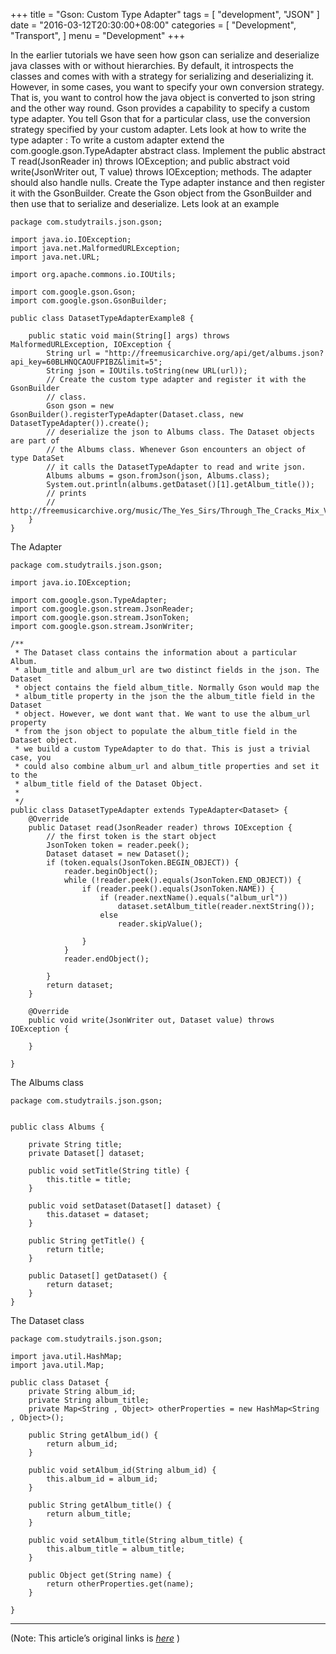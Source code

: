 
+++
title = "Gson: Custom Type Adapter"
tags = [
    "development",
    "JSON"
]
date = "2016-03-12T20:30:00+08:00"
categories = [
    "Development",
    "Transport",
]
menu = "Development"
+++

In the earlier tutorials we have seen how gson can serialize and deserialize java classes with or without hierarchies. By default, it introspects the classes and comes with with a strategy for serializing and deserializing it. However, in some cases, you want to specify your own conversion strategy. That is, you want to control how the java object is converted to json string and the other way round. Gson provides a capability to specify a custom type adapter. You tell Gson that for a particular class, use the conversion strategy specified by your custom adapter. Lets look at how to write the type adapter :
To write a custom adapter extend the com.google.gson.TypeAdapter abstract class. Implement the public abstract T read(JsonReader in) throws IOException; and public abstract void write(JsonWriter out, T value) throws IOException; methods. The adapter should also handle nulls. Create the Type adapter instance and then register it with the GsonBuilder. Create the Gson object from the GsonBuilder and then use that to serialize and deserialize. Lets look at an example
```
package com.studytrails.json.gson;

import java.io.IOException;
import java.net.MalformedURLException;
import java.net.URL;

import org.apache.commons.io.IOUtils;

import com.google.gson.Gson;
import com.google.gson.GsonBuilder;

public class DatasetTypeAdapterExample8 {

	public static void main(String[] args) throws MalformedURLException, IOException {
		String url = "http://freemusicarchive.org/api/get/albums.json?api_key=60BLHNQCAOUFPIBZ&limit=5";
		String json = IOUtils.toString(new URL(url));
		// Create the custom type adapter and register it with the GsonBuilder
		// class.
		Gson gson = new GsonBuilder().registerTypeAdapter(Dataset.class, new DatasetTypeAdapter()).create();
		// deserialize the json to Albums class. The Dataset objects are part of
		// the Albums class. Whenever Gson encounters an object of type DataSet
		// it calls the DatasetTypeAdapter to read and write json.
		Albums albums = gson.fromJson(json, Albums.class);
		System.out.println(albums.getDataset()[1].getAlbum_title());
		// prints
		// http://freemusicarchive.org/music/The_Yes_Sirs/Through_The_Cracks_Mix_Vol_1/
	}
}
```
<!--more-->
The Adapter
```
package com.studytrails.json.gson;

import java.io.IOException;

import com.google.gson.TypeAdapter;
import com.google.gson.stream.JsonReader;
import com.google.gson.stream.JsonToken;
import com.google.gson.stream.JsonWriter;

/**
 * The Dataset class contains the information about a particular Album.
 * album_title and album_url are two distinct fields in the json. The Dataset
 * object contains the field album_title. Normally Gson would map the
 * album_title property in the json the the album_title field in the Dataset
 * object. However, we dont want that. We want to use the album_url property
 * from the json object to populate the album_title field in the Dataset object.
 * we build a custom TypeAdapter to do that. This is just a trivial case, you
 * could also combine album_url and album_title properties and set it to the
 * album_title field of the Dataset Object.
 *
 */
public class DatasetTypeAdapter extends TypeAdapter<Dataset> {
	@Override
	public Dataset read(JsonReader reader) throws IOException {
		// the first token is the start object
		JsonToken token = reader.peek();
		Dataset dataset = new Dataset();
		if (token.equals(JsonToken.BEGIN_OBJECT)) {
			reader.beginObject();
			while (!reader.peek().equals(JsonToken.END_OBJECT)) {
				if (reader.peek().equals(JsonToken.NAME)) {
					if (reader.nextName().equals("album_url"))
						dataset.setAlbum_title(reader.nextString());
					else
						reader.skipValue();

				}
			}
			reader.endObject();

		}
		return dataset;
	}

	@Override
	public void write(JsonWriter out, Dataset value) throws IOException {

	}

}
```
The Albums class
```
package com.studytrails.json.gson;


public class Albums {

	private String title;
	private Dataset[] dataset;

	public void setTitle(String title) {
		this.title = title;
	}

	public void setDataset(Dataset[] dataset) {
		this.dataset = dataset;
	}

	public String getTitle() {
		return title;
	}

	public Dataset[] getDataset() {
		return dataset;
	}
}
```

The Dataset class
```
package com.studytrails.json.gson;

import java.util.HashMap;
import java.util.Map;

public class Dataset {
	private String album_id;
	private String album_title;
	private Map<String , Object> otherProperties = new HashMap<String , Object>();

	public String getAlbum_id() {
		return album_id;
	}

	public void setAlbum_id(String album_id) {
		this.album_id = album_id;
	}

	public String getAlbum_title() {
		return album_title;
	}

	public void setAlbum_title(String album_title) {
		this.album_title = album_title;
	}

	public Object get(String name) {
		return otherProperties.get(name);
	}

}
```

------------------

(Note: This article’s original links is [*here*](http://www.studytrails.com/java/json/java-google-json-type-adapter.jsp "Using Custom type adapters") )

